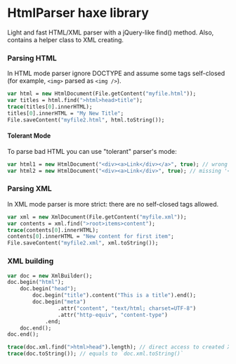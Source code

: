 # HtmlParser haxe library #

Light and fast HTML/XML parser with a jQuery-like find() method. Also, contains a helper class to XML creating.

### Parsing HTML ###
In HTML mode parser ignore DOCTYPE and assume some tags self-closed (for example, `<img>` parsed as `<img />`).
```haxe
var html = new HtmlDocument(File.getContent("myfile.html"));
var titles = html.find(">html>head>title");
trace(titles[0].innerHTML);
titles[0].innerHTML = "My New Title";
File.saveContent("myfile2.html", html.toString());
```

#### Tolerant Mode ####

To parse bad HTML you can use "tolerant" parser's mode:
```haxe
var html1 = new HtmlDocument("<div><a>Link</div></a>", true); // wrong close tags sequence
var html2 = new HtmlDocument("<div><a>Link</div>", true); // missing '</a>'
```


### Parsing XML ###
In XML mode parser is more strict: there are no self-closed tags allowed.
```haxe
var xml = new XmlDocument(File.getContent("myfile.xml"));
var contents = xml.find(">root>items>content");
trace(contents[0].innerHTML);
contents[0].innerHTML = "New content for first item";
File.saveContent("myfile2.xml", xml.toString());
```


### XML building ###
```haxe
var doc = new XmlBuilder();
doc.begin("html");
    doc.begin("head");
        doc.begin("title").content("This is a title").end();
        doc.begin("meta")
				.attr("content", "text/html; charset=UTF-8")
				.attr("http-equiv", "content-type")
			.end;
    doc.end();
doc.end();

trace(doc.xml.find(">html>head").length); // direct access to created XmlDocument
trace(doc.toString()); // equals to `doc.xml.toString()`
```